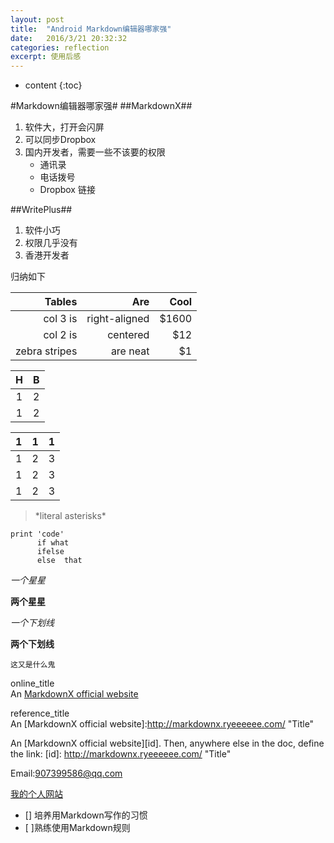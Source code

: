 ```yaml
---
layout: post
title:  "Android Markdown编辑器哪家强"
date:   2016/3/21 20:32:32 
categories: reflection
excerpt: 使用后感
---
```


* content
{:toc}

#Markdown编辑器哪家强#
##MarkdownX##
1. 软件大，打开会闪屏
2. 可以同步Dropbox
3. 国内开发者，需要一些不该要的权限
   + 通讯录
   + 电话拨号
   + Dropbox 链接

##WritePlus##
1. 软件小巧
2. 权限几乎没有
3. 香港开发者

归纳如下

| Tables             | Are                   | Cool    |
| -------------:| -------------:|   -----:|
| col 3 is            | right-aligned  | $1600 |
| col 2 is            | centered          |     $12 |
| zebra stripes  | are neat           |       $1 |


| H                | B                 |
|:----------:|:----------:|
|     1             |       2           |
|     1             |       2           |


 |       1     |       1      |       1      |
 |       -     |        -      |       -      |
 |       1     |       2      |       3      |
 |       1     |       2      |       3      |
 |       1     |       2      |       3      |

>\*literal asterisks\*
```
print 'code'
      if what
      ifelse
      else  that 
```

 *一个星星*

 **两个星星** 

 _一个下划线_

 __两个下划线__

 `这又是什么鬼` 

online_title  
 An [MarkdownX official website](http://markdownx.ryeeeeee.com/ "Title")

reference_title  
An [MarkdownX official website]:http://markdownx.ryeeeeee.com/ "Title"

An [MarkdownX official website][id]. Then, anywhere else in the doc, define the link: [id]: http://markdownx.ryeeeeee.com/ "Title" 

Email:[907399586@qq.com]()


[我的个人网站](firsrttopman.com)

 - [] 培养用Markdown写作的习惯
 - [ ]熟练使用Markdown规则












